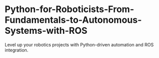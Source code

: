 # Python-for-Roboticists-From-Fundamentals-to-Autonomous-Systems-with-ROS
Level up your robotics projects with Python-driven automation and ROS integration.
